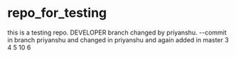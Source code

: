 # repo_for_testing

this is a testing repo. DEVELOPER
branch changed by priyanshu. --commit in branch  priyanshu and changed in priyanshu and again
added in master
3
4
5
10
6

